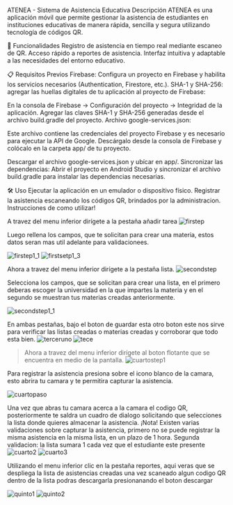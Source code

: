 ATENEA - Sistema de Asistencia Educativa
Descripción
ATENEA es una aplicación móvil que permite gestionar la asistencia de estudiantes en instituciones educativas de manera rápida, sencilla y segura utilizando tecnología de códigos QR.

🚀 Funcionalidades
Registro de asistencia en tiempo real mediante escaneo de QR.
Acceso rápido a reportes de asistencia.
Interfaz intuitiva y adaptable a las necesidades del entorno educativo.

📋 Requisitos Previos
Firebase: Configura un proyecto en Firebase y habilita los servicios necesarios (Authentication, Firestore, etc.).
SHA-1 y SHA-256: agregar las huellas digitales de tu aplicación al proyecto de Firebase:

En la consola de Firebase -> Configuración del proyecto -> Integridad de la aplicación.
Agregar las claves SHA-1 y SHA-256 generadas desde el archivo build.gradle del proyecto.
Archivo google-services.json:

Este archivo contiene las credenciales del proyecto Firebase y es necesario para ejecutar la API de Google.
Descárgalo desde la consola de Firebase y colócalo en la carpeta app/ de tu proyecto.

Descargar el archivo google-services.json y ubícar en app/.
Sincronizar las dependencias:
Abrir el proyecto en Android Studio y sincronizar el archivo build.gradle para instalar las dependencias necesarias.

🛠️ Uso
Ejecutar la aplicación en un emulador o dispositivo físico.
Registrar la asistencia escaneando los códigos QR, brindados por la administracion.
Instrucciones de como utilizar!

A travez del menu inferior dirígete a la pestaña añadir tarea
![firstep](https://github.com/user-attachments/assets/c7ecfc3f-f102-493b-a1c9-220ad70ece06)


Luego rellena los campos, que te solicitan para crear una materia, estos datos seran mas util adelante para validacionees.

![firstep1_1](https://github.com/user-attachments/assets/99ec52a2-edb4-4d44-a8fb-27143abaf9ea)
![firstsetp1_3](https://github.com/user-attachments/assets/f36e7adf-6428-49df-927e-fbb730647d5c)

Ahora a travez del menu inferior dirígete a la pestaña lista.
![secondstep](https://github.com/user-attachments/assets/255d547f-5099-4853-9876-c25ff0376c87)

Selecciona los campos, que se solicitan para crear una lista, en el primero deberas escoger la universidad en la que impartes la materia y en el segundo se muestran tus materias creadas anteriormente.

![secondstep1_1](https://github.com/user-attachments/assets/8d6030fa-08e7-4f99-90ee-1e07a2432ee3)


En ambas pestañas, bajo el boton de guardar esta otro boton este nos sirve para verificar las listas creadas o materias creadas y corroborar que todo esta bien.
![terceruno](https://github.com/user-attachments/assets/86555d09-02cd-42ae-9d9d-71c364e7b5d5)
![tece](https://github.com/user-attachments/assets/b61debb5-8551-4827-ae61-145c2dc21289)

>Ahora a travez del menu inferior dirígete al boton flotante que se encuentra en medio de la pantalla.
![cuartostep1](https://github.com/user-attachments/assets/86e40ba5-0ba7-4344-9fff-ec8d51297578)
>

Para registrar la asistencia presiona sobre el icono blanco de la camara, esto abrira tu camara y te permitira capturar la asistencia.

![cuartopaso](https://github.com/user-attachments/assets/fb2b5737-d891-4e00-9487-14d9e85cf60a)


Una vez que abras tu camara acerca a la camara el codigo QR, posteriormente te saldra un cuadro de dialogo solicitando que selecciones la lista donde quieres almacenar la asistencia.
¡Nota! Existen varias validaciones sobre capturar la asistencia, primero no se puede registrar la misma asistencia en la misma lista, en un plazo de 1 hora.
Segunda validacion: la lista sumara 1 cada vez que el estudiante este presente
![cuarto2](https://github.com/user-attachments/assets/cb9f5ebf-e041-4f1e-a72b-7e3ab8333515)
![cuarto3](https://github.com/user-attachments/assets/aa8f8ac9-02c3-40f6-a697-68ac4a326fb4)





Utilizando el menu inferior clic en la pestaña reportes, aqui veras que se despliega la lista de asistencias creadas una vez scaneado algun codigo QR dentro de la lista podras descargarla presionanando el boton descargar


![quinto1](https://github.com/user-attachments/assets/37cd4c75-93fa-4894-8ef2-8baebdce86cd)
![quinto2](https://github.com/user-attachments/assets/345acd00-03d5-4675-bb78-b1bfac316327)
